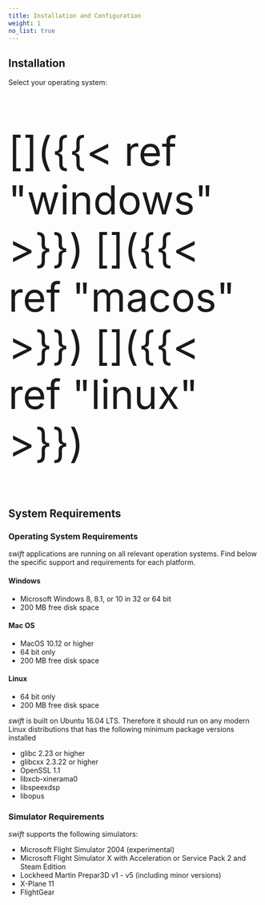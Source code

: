 ```yaml
---
title: Installation and Configuration
weight: 1
no_list: true
---
```




## Installation
Select your operating system:

<span style="font-size:80px;">

[<i class="fab fa-windows"></i>]({{< ref "windows" >}})
[<i class="fab fa-apple"></i>]({{< ref "macos" >}})
[<i class="fab fa-linux"></i>]({{< ref "linux" >}})

</span>

## System Requirements

### Operating System Requirements


*swift* applications are running on all relevant operation systems. Find
below the specific support and requirements for each platform.

#### Windows

-   Microsoft Windows 8, 8.1, or 10 in 32 or 64 bit
-   200 MB free disk space

#### Mac OS

-   MacOS 10.12 or higher
-   64 bit only
-   200 MB free disk space

#### Linux

-   64 bit only
-   200 MB free disk space

*swift* is built on Ubuntu 16.04 LTS. Therefore it should run on any
modern Linux distributions that has the following minimum package
versions installed

-   glibc 2.23 or higher
-   glibcxx 2.3.22 or higher
-   OpenSSL 1.1
-   libxcb-xinerama0
-   libspeexdsp
-   libopus

### Simulator Requirements

*swift* supports the following simulators:

-   Microsoft Flight Simulator 2004 (experimental)
-   Microsoft Flight Simulator X with Acceleration or Service Pack 2 and Steam Edition
-   Lockheed Martin Prepar3D v1 - v5 (including minor versions)
-   X-Plane 11
-   FlightGear
